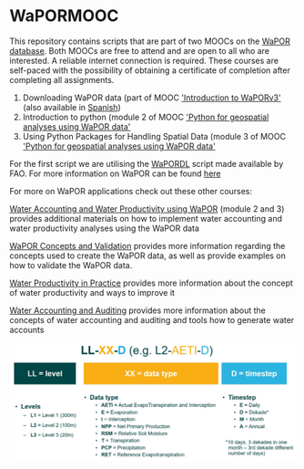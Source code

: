 # WaPORMOOC

This repository contains scripts that are part of two MOOCs on the [WaPOR database](https://data.apps.fao.org/wapor/?lang=en). Both MOOCs are free to attend and are open to all who are interested. A reliable internet connection is required. These courses are self-paced with the possibility of obtaining a certificate of completion after completing all assignments.

1. Downloading WaPOR data (part of MOOC ['Introduction to WaPORv3'](https://ocw.un-ihe.org/course/view.php?id=263) (also available in [Spanish](https://ocw.un-ihe.org/course/view.php?id=269))
2. Introduction to python (module 2 of MOOC ['Python for geospatial analyses using WaPOR data'](https://ocw.un-ihe.org/course/view.php?id=272)
3. Using Python Packages for Handling Spatial Data (module 3 of MOOC ['Python for geospatial analyses using WaPOR data'](https://ocw.un-ihe.org/course/view.php?id=272)

For the first script we are utilising the [WaPORDL](https://bitbucket.org/cioapps/wapordl/src/main/) script made available by FAO.
For more information on WaPOR can be found [here](https://www.fao.org/in-action/remote-sensing-for-water-productivity/en/)

For more on WaPOR applications check out these other courses:

[Water Accounting and Water Productivity using WaPOR](https://ocw.un-ihe.org/course/view.php?id=92) (module 2 and 3) provides additional materials on how to implement water accounting and water productivity analyses using the WaPOR data

[WaPOR Concepts and Validation](https://ocw.un-ihe.org/course/view.php?id=214) provides more information regarding the concepts used to create the WaPOR data, as well as provide examples on how to validate the WaPOR data.

[Water Productivity in Practice](https://ocw.un-ihe.org/course/view.php?id=153) provides more information about the concept of water productivity and ways to improve it

[Water Accounting and Auditing](https://ocw.un-ihe.org/course/view.php?id=194) provides more information about the concepts of water accounting and auditing and tools how to generate water accounts

![](images/WaPOR_variables_naming_convention.jpg)
